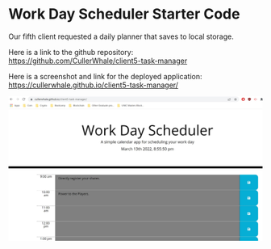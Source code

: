 # Work Day Scheduler Starter Code
Our fifth client requested a daily planner that saves to local storage.  

Here is a link to the github repository: https://github.com/CullerWhale/client5-task-manager

 Here is a screenshot and link for the deployed application: https://cullerwhale.github.io/client5-task-manager/

![ScreenShot](screenshot.jpg)